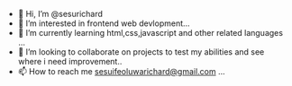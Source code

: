 - 👋 Hi, I’m @sesurichard
- 👀 I’m interested in frontend web devlopment...
- 🌱 I’m currently learning html,css,javascript and other related languages ...
- 💞️ I’m looking to collaborate on projects to test my abilities and see where i need improvement..
- 📫 How to reach me sesuifeoluwarichard@gmail.com ...

<!---
sesurichard/sesurichard is a ✨ special ✨ repository because its `README.md` (this file) appears on your GitHub profile.
You can click the Preview link to take a look at your changes.
--->
